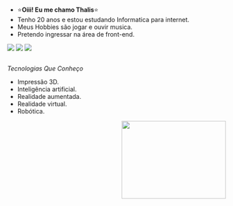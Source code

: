 -  ⭐**Oiii! Eu me chamo Thalis**⭐
-  Tenho 20 anos e estou estudando Informatica para internet.
-  Meus Hobbies são jogar e ouvir musica.
-  Pretendo ingressar na área de front-end.

  
<div> 
  <a href="https://www.instagram.com/thalisf33/" target="_blank"><img src="https://img.shields.io/badge/-Instagram-%23E4405F?style=for-the-badge&logo=instagram&logoColor=white" target="_blank"></a>
  <a href="https://discord.com/invite/TeSHHD4Q" target="_blank"><img src="https://img.shields.io/badge/Discord-7289DA?style=for-the-badge&logo=discord&logoColor=white" target="_blank"></a> 
  <a href= "https://wa.me/qr/YKXKWN6H4MR3C1"><img src="https://img.shields.io/badge/WhatsApp-25D366?style=for-the-badge&logo=whatsapp&logoColor=white" target="_blank"></a> 
</div>

##

_Tecnologias Que Conheço_  
* Impressão 3D. 
* Inteligência artificial. 
* Realidade aumentada. 
* Realidade virtual. 
* Robótica. 

<img align="right" alt="" height="180" width="240" src="https://cdn.discordapp.com/attachments/1129969479212875776/1279431781401231400/5eeea355389655.59822ff824b72.gif?ex=66d46b33&is=66d319b3&hm=d3b2fba9776e59c024919fcb831243a35bc600b0aa98b357687dfbb344f3b4a4&">
